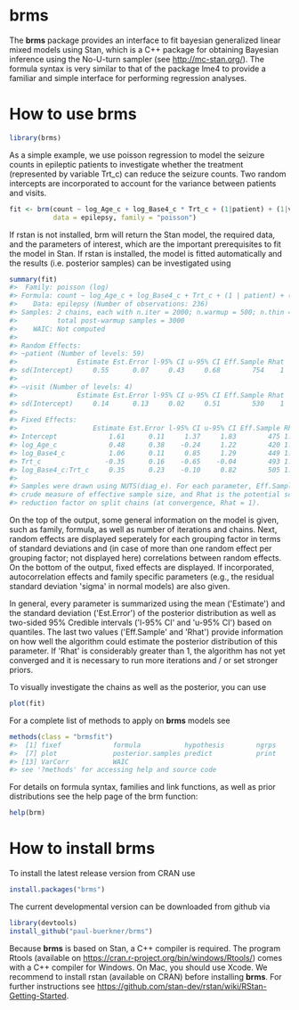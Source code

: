 <!-- README.md is generated from README.Rmd. Please edit that file -->
brms
====

The <b>brms</b> package provides an interface to fit bayesian generalized linear mixed models using Stan, which is a C++ package for obtaining Bayesian inference using the No-U-turn sampler (see <http://mc-stan.org/>). The formula syntax is very similar to that of the package lme4 to provide a familiar and simple interface for performing regression analyses.

<!--

-->
How to use brms
===============

``` r
library(brms)
```

As a simple example, we use poisson regression to model the seizure counts in epileptic patients to investigate whether the treatment (represented by variable Trt\_c) can reduce the seizure counts. Two random intercepts are incorporated to account for the variance between patients and visits.

``` r
fit <- brm(count ~ log_Age_c + log_Base4_c * Trt_c + (1|patient) + (1|visit), 
           data = epilepsy, family = "poisson")
```

If rstan is not installed, brm will return the Stan model, the required data, and the parameters of interest, which are the important prerequisites to fit the model in Stan. If rstan is installed, the model is fitted automatically and the results (i.e. posterior samples) can be investigated using

``` r
summary(fit) 
#>  Family: poisson (log) 
#> Formula: count ~ log_Age_c + log_Base4_c + Trt_c + (1 | patient) + (1 | visit) + log_Base4_c:Trt_c 
#>    Data: epilepsy (Number of observations: 236) 
#> Samples: 2 chains, each with n.iter = 2000; n.warmup = 500; n.thin = 1; 
#>          total post-warmup samples = 3000
#>    WAIC: Not computed
#>  
#> Random Effects: 
#> ~patient (Number of levels: 59) 
#>               Estimate Est.Error l-95% CI u-95% CI Eff.Sample Rhat
#> sd(Intercept)     0.55      0.07     0.43     0.68        754    1
#> 
#> ~visit (Number of levels: 4) 
#>               Estimate Est.Error l-95% CI u-95% CI Eff.Sample Rhat
#> sd(Intercept)     0.14      0.13     0.02     0.51        530    1
#> 
#> Fixed Effects: 
#>                   Estimate Est.Error l-95% CI u-95% CI Eff.Sample Rhat
#> Intercept             1.61      0.11     1.37     1.83        475 1.00
#> log_Age_c             0.48      0.38    -0.24     1.22        420 1.00
#> log_Base4_c           1.06      0.11     0.85     1.29        449 1.01
#> Trt_c                -0.35      0.16    -0.65    -0.04        493 1.01
#> log_Base4_c:Trt_c     0.35      0.23    -0.10     0.82        505 1.00
#> 
#> Samples were drawn using NUTS(diag_e). For each parameter, Eff.Sample is a 
#> crude measure of effective sample size, and Rhat is the potential scale 
#> reduction factor on split chains (at convergence, Rhat = 1).
```

On the top of the output, some general information on the model is given, such as family, formula, as well as number of iterations and chains. Next, random effects are displayed seperately for each grouping factor in terms of standard deviations and (in case of more than one random effect per grouping factor; not displayed here) correlations between random effects. On the bottom of the output, fixed effects are displayed. If incorporated, autocorrelation effects and family specific parameters (e.g., the residual standard deviation 'sigma' in normal models) are also given.

In general, every parameter is summarized using the mean ('Estimate') and the standard deviation ('Est.Error') of the posterior distribution as well as two-sided 95% Credible intervals ('l-95% CI' and 'u-95% CI') based on quantiles. The last two values ('Eff.Sample' and 'Rhat') provide information on how well the algorithm could estimate the posterior distribution of this parameter. If 'Rhat' is considerably greater than 1, the algorithm has not yet converged and it is necessary to run more iterations and / or set stronger priors.

To visually investigate the chains as well as the posterior, you can use

``` r
plot(fit) 
```

For a complete list of methods to apply on <b>brms</b> models see

``` r
methods(class = "brmsfit") 
#>  [1] fixef             formula           hypothesis        ngrps             nobs              par.names        
#>  [7] plot              posterior.samples predict           print             ranef             summary          
#> [13] VarCorr           WAIC             
#> see '?methods' for accessing help and source code
```

For details on formula syntax, families and link functions, as well as prior distributions see the help page of the brm function:

``` r
help(brm) 
```

How to install brms
===================

To install the latest release version from CRAN use

``` r
install.packages("brms")
```

The current developmental version can be downloaded from github via

``` r
library(devtools)
install_github("paul-buerkner/brms")
```

Because <b>brms</b> is based on Stan, a C++ compiler is required. The program Rtools (available on <https://cran.r-project.org/bin/windows/Rtools/>) comes with a C++ compiler for Windows. On Mac, you should use Xcode. We recommend to install rstan (available on CRAN) before installing <b>brms</b>. For further instructions see <https://github.com/stan-dev/rstan/wiki/RStan-Getting-Started>.

<!-- Before you will be able to actually fit bayesian models with brms, the package rstan has to be installed manually, as it is not on CRAN, yet. First, you need a C++ compiler. See https://github.com/stan-dev/rstan/wiki/RStan-Getting-Started#prerequisites for instructions on how to get one. Second, install rstan by running the following R code (the number behind 'j' in the first line corresponds to the number of cores to use for the installation). This may take a few minutes and you should restart R after the installation.


```r
Sys.setenv(MAKEFLAGS = "-j1") 
source('http://mc-stan.org/rstan/install.R', echo = TRUE, max.deparse.length = 2000)
install_rstan()
```
-->
